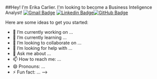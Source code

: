 ##Hey! I'm Erika Carlier. I'm looking to become a Business Inteligence Analyst!
[![Gmail Badge](https://img.shields.io/badge/Gmail-D14836?style=for-the-badge&logo=gmail&logoColor=white&link=mailto:erikaacarlier@gmail.com)](mailto:erikaacarlier@gmail.com)
[![Linkedin Badge](https://img.shields.io/badge/LinkedIn-0077B5?style=for-the-badge&logo=linkedin&logoColor=white&link=https://www.linkedin.com/in/erika-carlier/)](https://www.linkedin.com/in/erika-carlier/)[![GitHub Badge](https://img.shields.io/badge/GitHub-100000?style=for-the-badge&logo=github&logoColor=white&link=https://github.com/erikacarlier)](https://github.com/erikacarlier)

Here are some ideas to get you started:

- 🔭 I’m currently working on ...
- 🌱 I’m currently learning ...
- 👯 I’m looking to collaborate on ...
- 🤔 I’m looking for help with ...
- 💬 Ask me about ...
- 📫 How to reach me: ...
- 😄 Pronouns: ...
- ⚡ Fun fact: ...
-->
